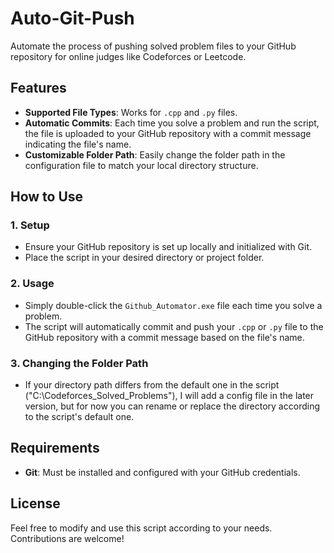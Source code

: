 # Auto-Git-Push

Automate the process of pushing solved problem files to your GitHub repository for online judges like Codeforces or Leetcode.

## Features

- **Supported File Types**: Works for `.cpp` and `.py` files.
- **Automatic Commits**: Each time you solve a problem and run the script, the file is uploaded to your GitHub repository with a commit message indicating the file's name.
- **Customizable Folder Path**: Easily change the folder path in the configuration file to match your local directory structure.

## How to Use

### 1. Setup

- Ensure your GitHub repository is set up locally and initialized with Git.
- Place the script in your desired directory or project folder.

### 2. Usage

- Simply double-click the `Github_Automator.exe` file each time you solve a problem.
- The script will automatically commit and push your `.cpp` or `.py` file to the GitHub repository with a commit message based on the file's name.

### 3. Changing the Folder Path

- If your directory path differs from the default one in the script ("C:\Codeforces_Solved_Problems"), I will add a config file in the
  later version, but for now you can rename or replace the directory according to the script's default one.

## Requirements

- **Git**: Must be installed and configured with your GitHub credentials.

## License

Feel free to modify and use this script according to your needs. Contributions are welcome!
